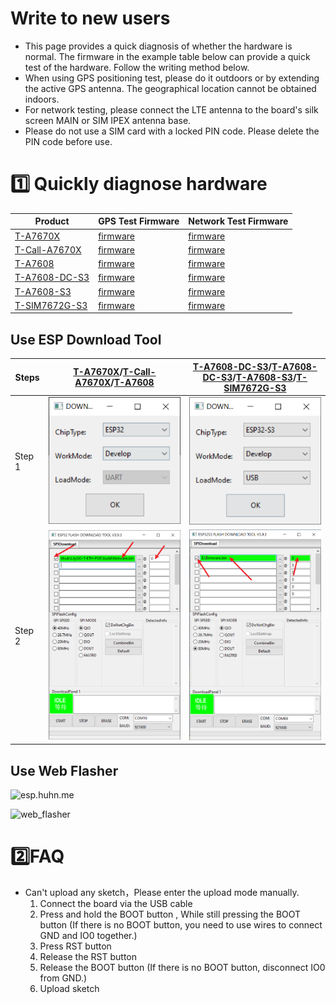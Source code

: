 # Write to new users

- This page provides a quick diagnosis of whether the hardware is normal. The firmware in the example table below can provide a quick test of the hardware. Follow the writing method below.
- When using GPS positioning test, please do it outdoors or by extending the active GPS antenna. The geographical location cannot be obtained indoors.
- For network testing, please connect the LTE antenna to the board's silk screen MAIN or SIM IPEX antenna base.
- Please do not use a SIM card with a locked PIN code. Please delete the PIN code before use.

# 1️⃣ Quickly diagnose hardware

| Product            | GPS Test Firmware                               | Network Test Firmware                    |
| ------------------ | ----------------------------------------------- | ---------------------------------------- |
| [T-A7670X][1]      | [firmware](./T-A7670X_GPS_NMEA_Parse.bin)       | [firmware](./T-A7670X_Network.bin)       |
| [T-Call-A7670X][2] | [firmware](./T-Call-A7670X_GPS_NMEA_Parse.bin)  | [firmware](./T-Call-A7670X_Network.bin)  |
| [T-A7608][3]       | [firmware](./T-A7608X_GPS_NMEA_Parse.bin)       | [firmware](./T-A7608X_Network.bin)       |
| [T-A7608-DC-S3][4] | [firmware](./T-A7608X-DC-S3_GPS_NMEA_Parse.bin) | [firmware](./T-A7608X-DC-S3_Network.bin) |
| [T-A7608-S3][5]    | [firmware](./T-A7608X-S3_GPS_NMEA_Parse.bin)    | [firmware](./T-A7608X-S3_Network.bin)    |
| [T-SIM7672G-S3][6] | [firmware](./T-SIM7672G_GPS_NMEA_Parse.bin)     | [firmware](./T-SIM7672G_Network.bin)     |

[1]: https://www.lilygo.cc/products/t-sim-a7670e
[2]: https://www.lilygo.cc
[3]: https://www.lilygo.cc/products/t-a7608e-h
[4]: https://www.lilygo.cc
[5]: https://www.lilygo.cc
[6]: https://www.lilygo.cc

## Use ESP Download Tool

| Steps  | [T-A7670X][1]/[T-Call-A7670X][2]/[T-A7608][3] | [T-A7608-DC-S3][4]/[T-A7608-DC-S3][4]/[T-A7608-S3][5]/[T-SIM7672G-S3][6] |
| ------ | --------------------------------------------- | ------------------------------------------------------------------------ |
| Step 1 | ![esp32dev](images/esp32-1.png)               | ![esp32s3dev](images/esp32s3-1.png)                                      |
| Step 2 | ![esp32dev](images/esp32-2.png)               | ![esp32s3dev](images/esp32s3-2.png)                                      |

## Use Web Flasher

![esp.huhn.me](https://esp.huhn.me/)

![web_flasher](images/web_flasher.gif)

# 2️⃣FAQ

- Can't upload any sketch，Please enter the upload mode manually.
   1. Connect the board via the USB cable
   2. Press and hold the BOOT button , While still pressing the BOOT button (If there is no BOOT button, you need to use wires to connect GND and IO0 together.)
   3. Press RST button
   4. Release the RST button
   5. Release the BOOT button (If there is no BOOT button, disconnect IO0 from GND.)
   6. Upload sketch


